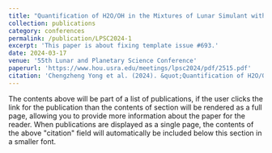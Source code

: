 ```yaml
---
title: "Quantification of H2O/OH in the Mixtures of Lunar Simulant with H2O/OH Bearing Minerals"
collection: publications
category: conferences
permalink: /publication/LPSC2024-1
excerpt: 'This paper is about fixing template issue #693.'
date: 2024-03-17
venue: '55th Lunar and Planetary Science Conference'
paperurl: 'https://www.hou.usra.edu/meetings/lpsc2024/pdf/2515.pdf'
citation: 'Chengzheng Yong et al. (2024). &quot;Quantification of H2O/OH in the Mixtures of Lunar Simulant with H2O/OH Bearing Minerals.&quot; <i>55th LPSC</i>. Abstract #2515.'
---
```


The contents above will be part of a list of publications, if the user clicks the link for the publication than the contents of section will be rendered as a full page, allowing you to provide more information about the paper for the reader. When publications are displayed as a single page, the contents of the above "citation" field will automatically be included below this section in a smaller font.
